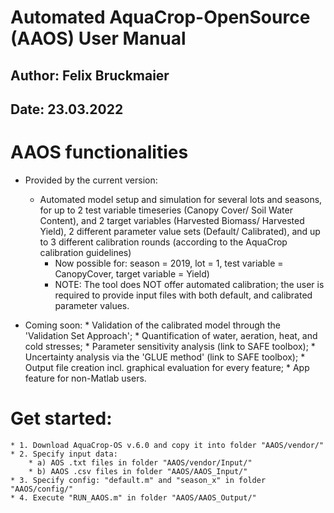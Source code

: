 # Automated AquaCrop-OpenSource (AAOS) User Manual
## Author: Felix Bruckmaier
## Date: 23.03.2022


# AAOS functionalities

* Provided by the current version:
	* Automated model setup and simulation for several lots and seasons,
for up to 2 test variable timeseries (Canopy Cover/ Soil Water Content),
and 2 target variables (Harvested Biomass/ Harvested Yield), 2 different
parameter value sets (Default/ Calibrated), and up to 3 different
calibration rounds (according to the AquaCrop calibration guidelines)
		* Now possible for: season = 2019, lot = 1, test variable = CanopyCover, target variable = Yield)
		* NOTE: The tool does NOT offer automated calibration; the user is required
to provide input files with both default, and calibrated parameter values.

* Coming soon:
		* Validation of the calibrated model through the 'Validation Set Approach';
		* Quantification of water, aeration, heat, and cold stresses;
		* Parameter sensitivity analysis (link to SAFE toolbox);
		* Uncertainty analysis via the 'GLUE method' (link to SAFE toolbox);
		* Output file creation incl. graphical evaluation for every feature;
		* App feature for non-Matlab users.


# Get started:

	* 1. Download AquaCrop-OS v.6.0 and copy it into folder "AAOS/vendor/"
	* 2. Specify input data:
		* a) AOS .txt files in folder "AAOS/vendor/Input/"
		* b) AAOS .csv files in folder "AAOS/AAOS_Input/"
	* 3. Specify config: "default.m" and "season_x" in folder "AAOS/config/"
	* 4. Execute "RUN_AAOS.m" in folder "AAOS/AAOS_Output/"